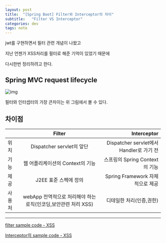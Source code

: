 ```yaml
---
layout: post
title:  "[Spring Boot] Filter와 Interceptor의 차이"
subtitle:   "Filter VS Interceptor"
categories: dev
tags: note
---
```






jwt를 구현하면서 필터 관련 개념이 나왔고


지난 언젠가 XSS처리를 필터로 해준 기억이 있었기 때문에


다시한번 정리하려고 한다.



## Spring MVC request lifecycle
![img](https://chung10kr.github.io/assets/img/2021-01-29-1.PNG)




필터와 인터셉터의 가장 큰차이는 위 그림에서 볼 수 있다.


## 차이점
|  | Filter | Interceptor |
|---|:---:|---:|
| 위치 | Dispatcher servlet의 앞단 | Dispatcher servlet에서 Handler로 가기 전 |
| 기능| 웹 어플리케이션의 Context의 기능 | 스프링의 Spring Context의 기능|
| 제공 | J2EE 표준 스펙에 정의 | Spring Framework 자체적으로 제공 |
| 사용처 | webApp 전역적으로 처리해야 하는 로직(인코딩,보안관련 처리 XSS) | 디테일한 처리(인증,권한)  |


---------------------------------------

[filter sample code - XSS](https://chung10kr.github.io/dev/2021/01/30/xss-filter-copy/)

[Interceptor의 sample code - XSS](https://chung10kr.github.io/dev/2021/01/31/Interceptor%EC%9D%98_sample/)